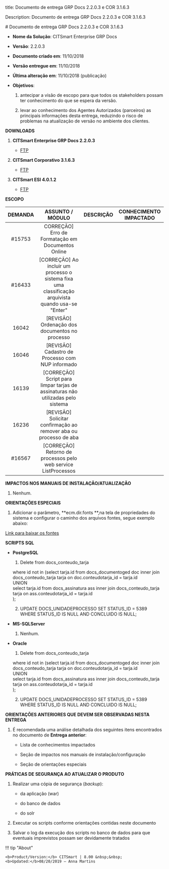 title: Documento de entrega GRP Docs 2.2.0.3 e COR 3.1.6.3

Description: Documento de entrega GRP Docs 2.2.0.3 e COR 3.1.6.3

\# Documento de entrega GRP Docs 2.2.0.3 e COR 3.1.6.3

-   **Nome da Solução**: CITSmart Enterprise GRP Docs

-   **Versão**: 2.2.0.3

-   **Documento criado em**: 11/10/2018

-   **Versão entregue em**: 11/10/2018

-   **Última alteração em**: 11/10/2018 (publicação)

-   **Objetivos**:

    1.  antecipar a visão de escopo para que todos os stakeholders possam ter
        conhecimento do que se espera da versão.

    2.  levar ao conhecimento dos Agentes Autorizados (parceiros) as principais
        informações desta entrega, reduzindo o risco de problemas na atualização
        de versão no ambiente dos clientes.

**DOWNLOADS**

1.  **CITSmart Enterprise GRP Docs 2.2.0.3**

    -   [FTP](http://kb.citsmartcloud.com/entregas/papelzero/Enterprise/2.2.0.3/)

2.  **CITSmart Corporativo 3.1.6.3**

    -   [FTP](http://kb.citsmartcloud.com/entregas/corporativo/Enterprise/3.1.6.3/)

3.  **CITSmart ESI 4.0.1.2**

    -   [FTP](http://kb.citsmartcloud.com/entregas/neuro/4.0.1.2)

**ESCOPO**

| DEMANDA |                                           ASSUNTO / MÓDULO                                          | DESCRIÇÃO | CONHECIMENTO IMPACTADO |
|:-------:|:---------------------------------------------------------------------------------------------------:|:---------:|:----------------------:|
|  #15753 |                          CORREÇÃO] Erro de Formatação em Documentos Online                          |           |                        |
|  #16433 | [CORREÇÃO] Ao incluir um processo o sistema fixa uma classificação arquivista quando usa-se "Enter" |           |                        |
|  16042  |                            [REVISÃO] Ordenação dos documentos no processo                           |           |                        |
|  16046  |                           [REVISÃO] Cadastro de Processo com NUP informado                          |           |                        |
|  16139  |           [CORREÇÃO] Script para limpar tarjas de assinaturas não utilizadas pelo sistema           |           |                        |
|  16236  |                  [REVISÃO] Solicitar confirmação ao remover aba ou processo de aba                  |           |                        |
|  #16567 |                    [CORREÇÃO] Retorno de processos pelo web service ListProcessos                   |           |                        |


**IMPACTOS NOS MANUAIS DE INSTALAÇÃO/ATUALIZAÇÃO**

1.  Nenhum.

**ORIENTAÇÕES ESPECIAIS**

1.  Adicionar o parâmetro, **ecm.dir.fonts **,na tela de propriedades do sistema
    e configurar o caminho dos arquivos fontes, segue exemplo abaixo:

[Link para baixar os fontes](http://kb.citsmartcloud.com/entregas/papelzero/Enterprise/2.2.0.3/)



**SCRIPTS SQL**

-   **PostgreSQL**

    1.  Delete from docs_conteudo_tarja

       where id not in (select tarja.id from docs_documentoged doc inner join
       docs_conteudo_tarja tarja on doc.conteudotarja_id = tarja.id   
       UNION  
       select tarja.id from docs_assinatura ass inner join docs_conteudo_tarja
       tarja on ass.conteudotarja_id = tarja.id  
       );

    2.  UPDATE DOCS_UNIDADEPROCESSO SET STATUS_ID = 5389 WHERE STATUS_ID IS NULL AND
    CONCLUIDO IS NULL;

-   **MS-SQLServer**

    1.  Nenhum.

-   **Oracle**

    1.  Delete from docs_conteudo_tarja

       where id not in (select tarja.id from docs_documentoged doc inner join
      docs_conteudo_tarja tarja on doc.conteudotarja_id = tarja.id   
      UNION  
      select tarja.id from docs_assinatura ass inner join docs_conteudo_tarja
      tarja on ass.conteudotarja_id = tarja.id  
      );

    2.  UPDATE DOCS_UNIDADEPROCESSO SET STATUS_ID = 5389 WHERE STATUS_ID IS NULL AND
    CONCLUIDO IS NULL;

**ORIENTAÇÕES ANTERIORES QUE DEVEM SER OBSERVADAS NESTA ENTREGA**

1.  É recomendada uma análise detalhada dos seguintes itens encontrados no
    documento de **Entrega anterior**:

    -   Lista de conhecimentos impactados

    -   Seção de impactos nos manuais de instalação/configuração

    -   Seção de orientações especiais

**PRÁTICAS DE SEGURANÇA AO ATUALIZAR O PRODUTO**

1.  Realizar uma cópia de segurança (*backup*):

    -   da aplicação (war)

    -   do banco de dados

    -   do solr

2.  Executar os scripts conforme orientações contidas neste documento

3.  Salvar o log da execução dos scripts no banco de dados para que eventuais
    imprevistos possam ser devidamente tratados


!!! tip "About"

    <b>Product/Version:</b> CITSmart | 8.00 &nbsp;&nbsp;
    <b>Updated:</b>08/20/2019 – Anna Martins
